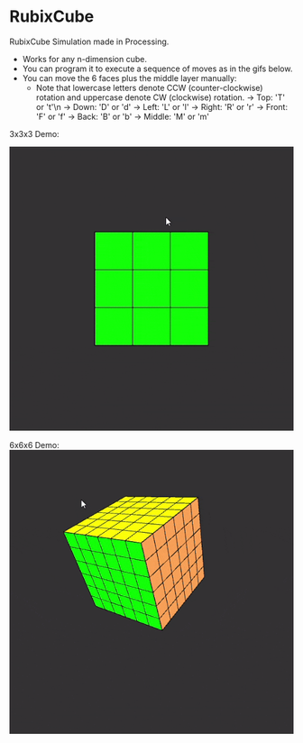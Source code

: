 # RubixCube
RubixCube Simulation made in Processing.
- Works for any n-dimension cube.
- You can program it to execute a sequence of moves as in the gifs below.
- You can move the 6 faces plus the middle layer manually:
    - Note that lowercase letters denote CCW (counter-clockwise) rotation and uppercase denote CW (clockwise) rotation.
    -> Top: 'T' or 't'\n
    -> Down: 'D' or 'd'
    -> Left: 'L' or 'l'
    -> Right: 'R' or 'r'
    -> Front: 'F' or 'f'
    -> Back: 'B' or 'b'
    -> Middle: 'M' or 'm'

3x3x3 Demo:

![](3x3gif.gif)

6x6x6 Demo:
![](6x6gif.gif)
